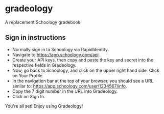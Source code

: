 # gradeology
A replacement Schoology gradebook


## Sign in instructions

- Normally sign in to Schoology via RapidIdentity.
- Navigate to https://app.schoology.com/api.
- Create your API keys, then copy and paste the key and secret into the respective fields in Gradeology.
- Now, go back to Schoology, and click on the upper right hand side. Click on Your Profile.
- In the navigation bar at the top of your browser, you should see a URL similar to: https://app.schoology.com/user/1234567/info.
- Copy the 7 digit number in the URL into Gradeology.
- Click on Sign In.
  
You're all set! Enjoy using Gradeology!
